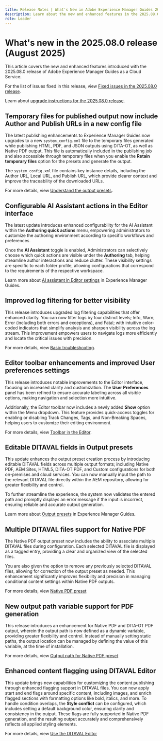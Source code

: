 ```yaml
---
title: Release Notes | What's New in Adobe Experience Manager Guides 2025.08.0 release
description: Learn about the new and enhanced features in the 2025.08.0 release of Adobe Experience Manager Guides
role: Leader
---
```

# What's new in the 2025.08.0 release (August 2025)

This article covers the new and enhanced features introduced with the 2025.08.0 release of Adobe Experience Manager Guides as a Cloud Service.

For the list of issues fixed in this release, view [Fixed issues in the 2025.08.0 release](fixed-issues-2025-08-0.md).

Learn about [upgrade instructions for the 2025.08.0  release](../release-info/upgrade-instructions-2025-08-0.md).

## Temporary files for published output now include Author and Publish URLs in a new config file

The latest publishing enhancements to Experience Manager Guides now upgrades to a new `system_config.xml` file to the temporary files generated while publishing HTML, PDF, and JSON outputs using DITA-OT, as well as Native PDF output. This file is automatically included in the publishing job and also accessible through temporary files when you enable the **Retain temporary files** option for the presets and generate the output.

The `system_config.xml` file contains key instance details, including the Author URL, Local URL, and Publish URL, which provide clearer context and improve the traceability of the downloaded URLs.

For more details, view [Understand the output presets](../user-guide/generate-output-understand-presets.md).

## Configurable AI Assistant actions in the Editor interface

The latest update introduces enhanced configurability for the AI Assistant within the **Authoring quick actions** menu, empowering administrators to customize the authoring environment according to specific workflows and preferences.

Once the **AI Assistant** toggle is enabled, Administrators can selectively choose which quick actions are visible under the **Authoring** tab, helping streamline author interactions and reduce clutter. These visibility settings are specific to each folder profile, allowing configurations that correspond to the requirements of the respective workspace.

Learn more about [AI assistant in Editor settings](../user-guide/web-editor-settings.md#general) in Experience Manager Guides.

## Improved log filtering for better visibility

This release introduces upgraded log filtering capabilities that offer enhanced clarity. You can now filter logs by four distinct levels; Info, Warn, Error (including both errors and exceptions), and Fatal; with intuitive color-coded indicators that simplify analysis and sharpen visibility across the log stream. This improvement empowers users to navigate logs more efficiently and locate the critical issues with precision. 

For more details, view [Basic troubleshooting](../user-guide/generate-output-basic-troubleshooting.md).

## Editor toolbar enhancements and improved User preferences settings

This release introduces notable improvements to the Editor interface, focusing on increased clarity and customization. The **User Preferences** panel has been refined to ensure accurate labeling across all visible options, making navigation and selection more intuitive.

Additionally, the Editor toolbar now includes a newly added **Show** option within the Menu dropdown. This feature provides quick-access toggles for enabling or disabling Track Changes, Tags, and Non-Breaking Spaces, helping users to customize their editing environment.

For more details, view [Toolbar in the Editor](../user-guide/web-editor-toolbar.md#menu-dropdown).

## Editable DITAVAL fields in Output presets

This update enhances the output preset creation process by introducing editable DITAVAL fields across multiple output formats; including Native PDF, AEM Sites, HTML5, DITA-OT PDF, and Custom configurations for both on-premises and cloud services. You can now manually input the path to the relevant DITAVAL file directly within the AEM repository, allowing for greater flexibility and control. 

To further streamline the experience, the system now validates the entered path and promptly displays an error message if the input is incorrect, ensuring reliable and accurate output generation.

Learn more about [Output presets](../user-guide/generate-output-understand-presets.md) in Experience Manager Guides.

## Multiple DITAVAL files support for Native PDF

The Native PDF output preset now includes the ability to associate multiple DITAVAL files during configuration. Each selected DITAVAL file is displayed as a tagged entry, providing a clear and organized view of the selected files.

You are also given the option to remove any previously selected DITAVAL files, allowing for correction of the output preset as needed. This enhancement significantly improves flexibility and precision in managing conditional content settings within Native PDF outputs.

For more details, view [Native PDF preset](../web-editor/native-pdf-web-editor.md#native-pdf-preset-configuration)

## New output path variable support for PDF generation

This release introduces an enhancement for Native PDF and DITA-OT PDF output, wherein the output path is now defined as a dynamic variable, providing greater flexibility and control. Instead of manually setting static paths, the output location can be managed by defining the value of this variable, at the time of installation.

For more details, view [Output path for Native PDF preset](../web-editor/native-pdf-web-editor.md#native-pdf-preset-configuration)

## Enhanced content flagging using DITAVAL Editor

This update brings new capabilities for customizing the content publishing through enhanced flagging support in DITAVAL files. You can now apply start and end flags around specific content, including images, and enrich flagged sections with formatting options like bold, italics, and more. To handle condition overlaps, the **Style conflict** can be configured, which includes setting a default background color, ensuring clarity and consistency in the output. These flags are fully supported in Native PDF generation, and the resulting output accurately and comprehensively reflects all applied styling elements.

For more details, view [Use the DITAVAL Editor](../user-guide/ditaval-editor.md)